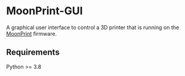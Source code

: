 # MoonPrint-GUI
A graphical user interface to control a 3D printer that is running on the [MoonPrint](https://github.com/EuropaMoon/MoonPrint) firmware.

## Requirements
Python >= 3.8
